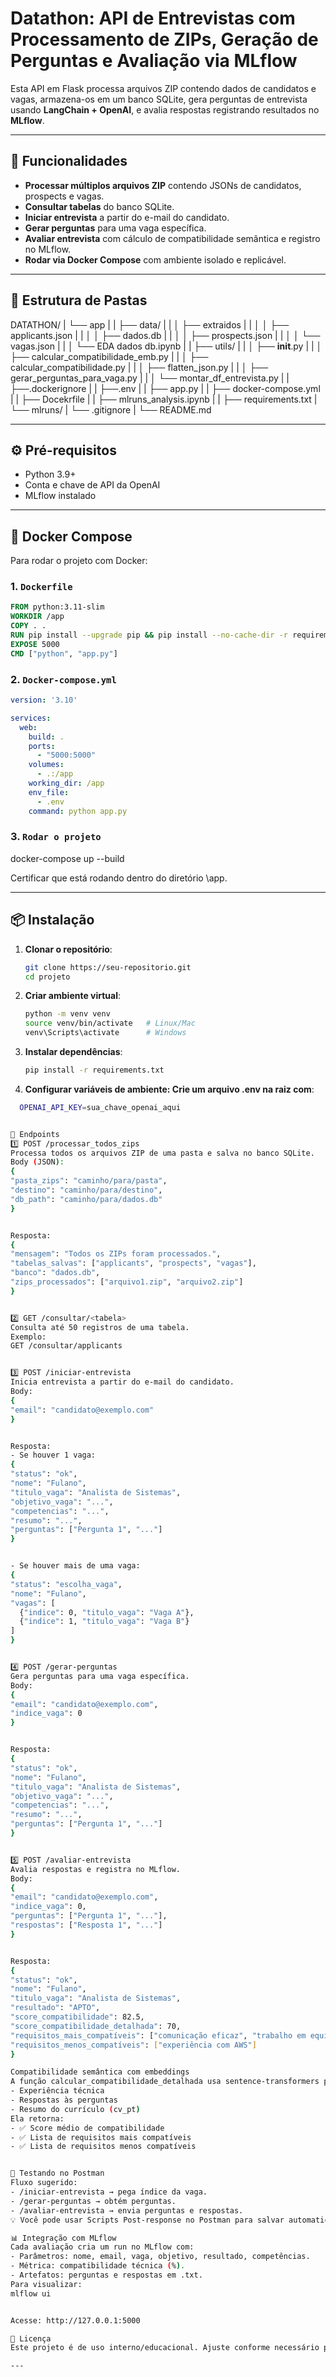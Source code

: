 # Datathon: API de Entrevistas com Processamento de ZIPs, Geração de Perguntas e Avaliação via MLflow

Esta API em Flask processa arquivos ZIP contendo dados de candidatos e vagas, armazena-os em um banco SQLite, gera perguntas de entrevista usando **LangChain + OpenAI**, e avalia respostas registrando resultados no **MLflow**.

---

## 🚀 Funcionalidades

- **Processar múltiplos arquivos ZIP** contendo JSONs de candidatos, prospects e vagas.
- **Consultar tabelas** do banco SQLite.
- **Iniciar entrevista** a partir do e-mail do candidato.
- **Gerar perguntas** para uma vaga específica.
- **Avaliar entrevista** com cálculo de compatibilidade semântica e registro no MLflow.
- **Rodar via Docker Compose** com ambiente isolado e replicável.

---

## 📂 Estrutura de Pastas

DATATHON/
|    └── app
|    |   ├── data/
|    |   │   ├── extraidos
|    |   │   │   ├── applicants.json
|    |   │   │   ├── dados.db
|    |   │   │   ├── prospects.json
|    |   │   │   └── vagas.json
|    |   │   └── EDA dados db.ipynb
|    |   ├── utils/
|    |   │   ├── __init__.py
|    |   │   ├── calcular_compatibilidade_emb.py
|    |   │   ├── calcular_compatibilidade.py
|    |   │   ├── flatten_json.py
|    |   │   ├── gerar_perguntas_para_vaga.py
|    |   │   └── montar_df_entrevista.py
|    |   ├──.dockerignore
|    |   ├──.env
|    |   ├── app.py
|    |   ├── docker-compose.yml
|    |   ├── Docekrfile
|    |   ├── mlruns_analysis.ipynb
|    |   ├── requirements.txt
|    └── mlruns/
|    └── .gitignore
|    └── README.md


---

## ⚙️ Pré-requisitos

- Python 3.9+
- Conta e chave de API da OpenAI
- MLflow instalado

---

## 🐳 Docker Compose

Para rodar o projeto com Docker:

### 1. `Dockerfile`

```Dockerfile
FROM python:3.11-slim
WORKDIR /app
COPY . .
RUN pip install --upgrade pip && pip install --no-cache-dir -r requirements.txt
EXPOSE 5000
CMD ["python", "app.py"]
```

### 2. `Docker-compose.yml`

```Yaml
version: '3.10'

services:
  web:
    build: .
    ports:
      - "5000:5000"
    volumes:
      - .:/app
    working_dir: /app
    env_file:
      - .env
    command: python app.py
```

### 3. `Rodar o projeto`

docker-compose up --build

Certificar que está rodando dentro do diretório \app.

---

## 📦 Instalação

1. **Clonar o repositório**:
   ```bash
   git clone https://seu-repositorio.git
   cd projeto

2. **Criar ambiente virtual**:
    ```bash
    python -m venv venv
    source venv/bin/activate   # Linux/Mac
    venv\Scripts\activate      # Windows

3. **Instalar dependências**:
    ```bash
    pip install -r requirements.txt

4. **Configurar variáveis de ambiente: Crie um arquivo .env na raiz com**:
  ```bash
    OPENAI_API_KEY=sua_chave_openai_aqui


📜 Endpoints
1️⃣ POST /processar_todos_zips
Processa todos os arquivos ZIP de uma pasta e salva no banco SQLite.
Body (JSON):
{
  "pasta_zips": "caminho/para/pasta",
  "destino": "caminho/para/destino",
  "db_path": "caminho/para/dados.db"
}


Resposta:
{
  "mensagem": "Todos os ZIPs foram processados.",
  "tabelas_salvas": ["applicants", "prospects", "vagas"],
  "banco": "dados.db",
  "zips_processados": ["arquivo1.zip", "arquivo2.zip"]
}


2️⃣ GET /consultar/<tabela>
Consulta até 50 registros de uma tabela.
Exemplo:
GET /consultar/applicants


3️⃣ POST /iniciar-entrevista
Inicia entrevista a partir do e-mail do candidato.
Body:
{
  "email": "candidato@exemplo.com"
}


Resposta:
- Se houver 1 vaga:
{
  "status": "ok",
  "nome": "Fulano",
  "titulo_vaga": "Analista de Sistemas",
  "objetivo_vaga": "...",
  "competencias": "...",
  "resumo": "...",
  "perguntas": ["Pergunta 1", "..."]
}


- Se houver mais de uma vaga:
{
  "status": "escolha_vaga",
  "nome": "Fulano",
  "vagas": [
    {"indice": 0, "titulo_vaga": "Vaga A"},
    {"indice": 1, "titulo_vaga": "Vaga B"}
  ]
}


4️⃣ POST /gerar-perguntas
Gera perguntas para uma vaga específica.
Body:
{
  "email": "candidato@exemplo.com",
  "indice_vaga": 0
}


Resposta:
{
  "status": "ok",
  "nome": "Fulano",
  "titulo_vaga": "Analista de Sistemas",
  "objetivo_vaga": "...",
  "competencias": "...",
  "resumo": "...",
  "perguntas": ["Pergunta 1", "..."]
}


5️⃣ POST /avaliar-entrevista
Avalia respostas e registra no MLflow.
Body:
{
  "email": "candidato@exemplo.com",
  "indice_vaga": 0,
  "perguntas": ["Pergunta 1", "..."],
  "respostas": ["Resposta 1", "..."]
}


Resposta:
{
  "status": "ok",
  "nome": "Fulano",
  "titulo_vaga": "Analista de Sistemas",
  "resultado": "APTO",
  "score_compatibilidade": 82.5,
  "score_compatibilidade_detalhada": 70,
  "requisitos_mais_compatíveis": ["comunicação eficaz", "trabalho em equipe"],
  "requisitos_menos_compatíveis": ["experiência com AWS"]
}

Compatibilidade semântica com embeddings
A função calcular_compatibilidade_detalhada usa sentence-transformers para comparar requisitos com:
- Experiência técnica
- Respostas às perguntas
- Resumo do currículo (cv_pt)
Ela retorna:
- ✅ Score médio de compatibilidade
- ✅ Lista de requisitos mais compatíveis
- ✅ Lista de requisitos menos compatíveis


🧪 Testando no Postman
Fluxo sugerido:
- /iniciar-entrevista → pega índice da vaga.
- /gerar-perguntas → obtém perguntas.
- /avaliar-entrevista → envia perguntas e respostas.
💡 Você pode usar Scripts Post‑response no Postman para salvar automaticamente as perguntas e reaproveitar na próxima requisição.

📊 Integração com MLflow
Cada avaliação cria um run no MLflow com:
- Parâmetros: nome, email, vaga, objetivo, resultado, competências.
- Métrica: compatibilidade técnica (%).
- Artefatos: perguntas e respostas em .txt.
Para visualizar:
mlflow ui


Acesse: http://127.0.0.1:5000

📄 Licença
Este projeto é de uso interno/educacional. Ajuste conforme necessário para produção.

---
